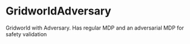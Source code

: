# GridworldAdversary
Gridworld with Adversary. Has regular MDP and an adversarial MDP for safety validation
